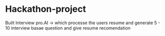 # Hackathon-project
Built Interview pro.AI  -> which processe the users resume and generate 5 - 10 interview basae question and give resume recomendation  
